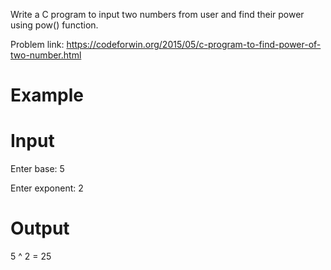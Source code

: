 Write a C program to input two numbers from user and find their power using pow() function.

Problem link: https://codeforwin.org/2015/05/c-program-to-find-power-of-two-number.html

# Example
# Input
Enter base: 5

Enter exponent: 2
# Output
5 ^ 2 = 25
